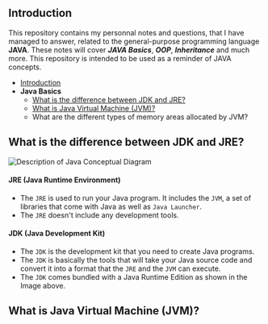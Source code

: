 ## Introduction
This repository contains my personnal notes and questions, that I have managed to answer, related to the general-purpose programming language __JAVA__. These notes will cover ___JAVA Basics___, ___OOP___, ___Inheritance___ and much more. This repository is intended to be used as a reminder of JAVA concepts.
* [Introduction](#Introduction)
* __Java Basics__
    * [What is the difference between JDK and JRE?](##what-is-the-difference-between-jdk-and-jre?)
    * [What is Java Virtual Machine (JVM)?](##what-is-java-virtual-machine-(jvm)?)
    * What are the different types of memory areas allocated by JVM?
    
## What is the difference between JDK and JRE?
<img src="https://i.stack.imgur.com/CBNux.png" alt="Description of Java Conceptual Diagram"><br/>
#### JRE (Java Runtime Environment)
* The `JRE` is used to run your Java program. It includes the `JVM`, a set of libraries that come with Java as well as `Java Launcher`.
* The `JRE` doesn't include any development tools.
#### JDK (Java Development Kit)
* The `JDK` is the development kit that you need to create Java programs. 
* The `JDK` is basically the tools that will take your Java source code and convert it into a format that the `JRE` and the `JVM` can execute.
* The `JDK` comes bundled with a Java Runtime Edition as shown in the Image above.

## What is Java Virtual Machine (JVM)?

